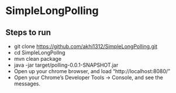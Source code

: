 # SimpleLongPolling

## Steps to run

  - git clone https://github.com/akhi1312/SimpleLongPolling.git 
  -  cd SimpleLongPollng 
  - mvn clean package
  - java -jar target/polling-0.0.1-SNAPSHOT.jar 
  - Open up your chrome browser, and load “http://localhost:8080/”
  - Open your Chrome’s Developer Tools -> Console, and see the messages.
